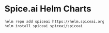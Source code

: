 # Spice.ai Helm Charts

```bash
helm repo add spiceai https://helm.spiceai.org
helm install spiceai spiceai/spiceai
```
